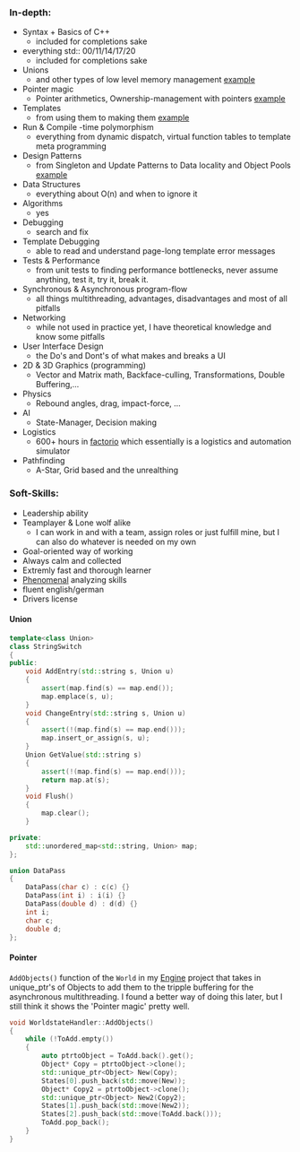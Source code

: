 ### In-depth:
- Syntax + Basics of C++
	- included for completions sake
- everything std:: 00/11/14/17/20
	- included for completions sake
- Unions
	- and other types of low level memory management [example](#Union)
- Pointer magic
	- Pointer arithmetics, Ownership-management with pointers [example](#Pointer)
- Templates
	- from using them to making them [example](/portfolio/programming/cpp/engine)
- Run & Compile -time polymorphism
	- everything from dynamic dispatch, virtual function tables to template meta programming
- Design Patterns
	- from Singleton and Update Patterns to Data locality and Object Pools [example](/portfolio/programming/cpp/arcade/home)
- Data Structures
	- everything about O(n) and when to ignore it
- Algorithms
	- yes
- Debugging
	- search and fix
- Template Debugging
	- able to read and understand page-long template error messages
- Tests & Performance
	- from unit tests to finding performance bottlenecks, never assume anything, test it, try it, break it.
- Synchronous & Asynchronous program-flow
	- all things multithreading, advantages, disadvantages and most of all pitfalls
- Networking
	- while not used in practice yet, I have theoretical knowledge and know some pitfalls
- User Interface Design
	- the Do's and Dont's of what makes and breaks a UI
- 2D & 3D Graphics (programming)
	- Vector and Matrix math, Backface-culling, Transformations, Double Buffering,...
- Physics
	- Rebound angles, drag, impact-force, ...
- AI
	- State-Manager, Decision making
- Logistics
	- 600+ hours in [factorio](https://factorio.com/) which essentially is a logistics and automation simulator
- Pathfinding
	- A-Star, Grid based and the unrealthing

### Soft-Skills:
- Leadership ability
- Teamplayer & Lone wolf alike
	- I can work in and with a team, assign roles or just fulfill mine, but I can also do whatever is needed on my own
- Goal-oriented way of working
- Always calm and collected
- Extremly fast and thorough learner
- [Phenomenal](https://www.youtube.com/watch?v=rZXvEcBKMT8) analyzing skills
- fluent english/german
- Drivers license

#### <a name="Union"></a> Union
```c++
template<class Union>
class StringSwitch
{
public:
	void AddEntry(std::string s, Union u)
	{
		assert(map.find(s) == map.end());
		map.emplace(s, u);
	}
	void ChangeEntry(std::string s, Union u)
	{
		assert(!(map.find(s) == map.end()));
		map.insert_or_assign(s, u);
	}
	Union GetValue(std::string s)
	{
		assert(!(map.find(s) == map.end()));
		return map.at(s);
	}
	void Flush()
	{
		map.clear();
	}

private:
	std::unordered_map<std::string, Union> map;
};

union DataPass
{
	DataPass(char c) : c(c) {}
	DataPass(int i) : i(i) {}
	DataPass(double d) : d(d) {}
	int i;
	char c;
	double d;
};
```

#### <a name="Pointer"></a> Pointer
`AddObjects()` function of the `World` in my [Engine](/portfolio/programming/cpp/engine) project that takes in unique_ptr's of Objects to add them to the tripple buffering for the asynchronous multithreading. I found a better way of doing this later, but I still think it shows the 'Pointer magic' pretty well.<br/>

```c++
void WorldstateHandler::AddObjects()
{
	while (!ToAdd.empty())
	{
		auto ptrtoObject = ToAdd.back().get();
		Object* Copy = ptrtoObject->clone();
		std::unique_ptr<Object> New(Copy);
		States[0].push_back(std::move(New));
		Object* Copy2 = ptrtoObject->clone();
		std::unique_ptr<Object> New2(Copy2);
		States[1].push_back(std::move(New2));
		States[2].push_back(std::move(ToAdd.back()));
		ToAdd.pop_back();
	}
}
```
